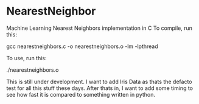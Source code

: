 # NearestNeighbor
Machine Learning Nearest Neighbors implementation in C
To compile, run this:

gcc nearestneighbors.c -o nearestneighbors.o -lm -lpthread

To use, run this:

./nearestneighbors.o

This is still under development. I want to add Iris Data as thats the defacto test for all this stuff these days. After thats in, I want to add some timing to see how fast it is compared to something written in python.
